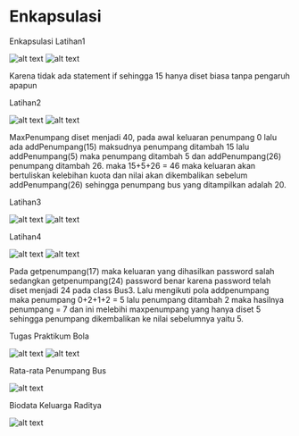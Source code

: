 # Enkapsulasi
Enkapsulasi
Latihan1

![alt text](https://github.com/Raditya44/Enkapsulasi/blob/master/Latihan1.1.PNG)
![alt text](https://github.com/Raditya44/Enkapsulasi/blob/master/Latihan1.2.PNG)

Karena tidak ada statement if sehingga 15 hanya diset biasa tanpa pengaruh apapun

Latihan2

![alt text](https://github.com/Raditya44/Enkapsulasi/blob/master/Latihan2.1.PNG)
![alt text](https://github.com/Raditya44/Enkapsulasi/blob/master/Latihan2.2.PNG)

MaxPenumpang diset menjadi 40, pada awal keluaran penumpang 0 lalu ada addPenumpang(15) maksudnya penumpang ditambah 15 lalu addPenumpang(5) maka penumpang ditambah 5 dan addPenumpang(26) penumpang ditambah 26. maka 15+5+26 = 46 maka keluaran akan bertuliskan kelebihan kuota dan nilai akan dikembalikan sebelum addPenumpang(26) sehingga penumpang bus yang ditampilkan adalah 20. 

Latihan3

![alt text](https://github.com/Raditya44/Enkapsulasi/blob/master/Latihan3.1.PNG)
![alt text](https://github.com/Raditya44/Enkapsulasi/blob/master/Latihan3.2.PNG)

Latihan4

![alt text](https://github.com/Raditya44/Enkapsulasi/blob/master/Latihan4.1.PNG)
![alt text](https://github.com/Raditya44/Enkapsulasi/blob/master/Latihan4.2.PNG)

Pada getpenumpang(17) maka keluaran yang dihasilkan password salah sedangkan getpenumpang(24) password benar karena password telah diset menjadi 24 pada class Bus3. Lalu mengikuti pola addpenumpang maka penumpang 0+2+1+2 = 5 lalu penumpang ditambah 2 maka hasilnya penumpang = 7 dan ini melebihi maxpenumpang yang hanya diset 5 sehingga penumpang dikembalikan ke nilai sebelumnya yaitu 5.

Tugas Praktikum
Bola

![alt text](https://github.com/Raditya44/Enkapsulasi/blob/master/TP2.1.PNG)
![alt text](https://github.com/Raditya44/Enkapsulasi/blob/master/TP2.2.PNG)

Rata-rata Penumpang Bus

![alt text](https://github.com/Raditya44/Enkapsulasi/blob/master/Bus.PNG)

Biodata Keluarga Raditya

![alt text](https://github.com/Raditya44/Enkapsulasi/blob/master/Raditya.PNG)
